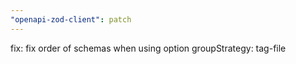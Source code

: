 ```yaml
---
"openapi-zod-client": patch
---
```


fix: fix order of schemas when using option groupStrategy: tag-file
